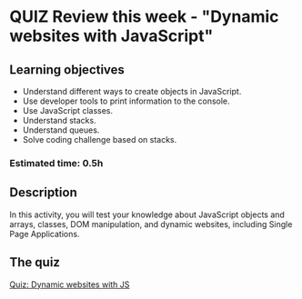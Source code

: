 # QUIZ Review this week - "Dynamic websites with JavaScript"

## Learning objectives

- Understand different ways to create objects in JavaScript.
- Use developer tools to print information to the console.
- Use JavaScript classes.
- Understand stacks.
- Understand queues.
- Solve coding challenge based on stacks.

### Estimated time: 0.5h

## Description

In this activity, you will test your knowledge about JavaScript objects and arrays, classes, DOM manipulation, and dynamic websites, including Single Page Applications.

## The quiz

[Quiz: Dynamic websites with JS](https://docs.google.com/forms/d/1yGNyjiZZODVF0lLXvHyaT4_ikB9RmDH11gKvXkntnT4)
